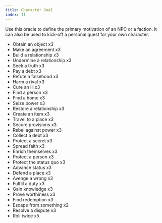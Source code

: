 ```yaml
---
title: Character Goal
index: 11
---
```


Use this oracle to define the primary motivation of an NPC or a faction. It can
also be used to kick-off a personal quest for your own character.

- Obtain an object x3
- Make an agreement x3
- Build a relationship x3
- Undermine a relationship x3
- Seek a truth x3
- Pay a debt x3
- Refute a falsehood x3
- Harm a rival x3
- Cure an ill x3
- Find a person x3
- Find a home x3
- Seize power x3
- Restore a relationship x3
- Create an item x3
- Travel to a place x3
- Secure provisions x3
- Rebel against power x3
- Collect a debt x3
- Protect a secret x3
- Spread faith x3
- Enrich themselves x3
- Protect a person x3
- Protect the status quo x3
- Advance status x3
- Defend a place x3
- Avenge a wrong x3
- Fulfill a duty x3
- Gain knowledge x3
- Prove worthiness x3
- Find redemption x3
- Escape from something x2
- Resolve a dispute x3
- Roll twice x5
